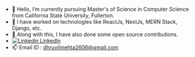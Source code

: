 - 🌱 Hello, I’m currently pursuing Master's of Science in Computer Science from California State University, Fullerton.
- 👀 I have worked on technologies like ReactJs, NextJs, MERN Stack, Django, etc.
- 🎉 Along with this, I have also done some open source contributions.
- [![Linkedin](https://i.stack.imgur.com/gVE0j.png) LinkedIn](https://www.linkedin.com/in/dhruvil-mehta-1348651b6/)
- 📫 Email ID : dhruvilmehta2606@gmail.com

<!---
dhruvilmehta/dhruvilmehta is a ✨ special ✨ repository because its `README.md` (this file) appears on your GitHub profile.
You can click the Preview link to take a look at your changes.
--->
